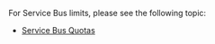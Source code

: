 For Service Bus limits, please see the following topic:

 - [Service Bus Quotas][servicebusquotas]

  [servicebusquotas]: http://msdn.microsoft.com/zh-cn/library/azure/ee732538.aspx
